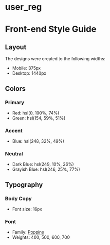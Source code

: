 # user_reg
# Front-end Style Guide

## Layout

The designs were created to the following widths:

- Mobile: 375px
- Desktop: 1440px

## Colors

### Primary

- Red: hsl(0, 100%, 74%) 
- Green: hsl(154, 59%, 51%)

### Accent

- Blue: hsl(248, 32%, 49%)

### Neutral

- Dark Blue: hsl(249, 10%, 26%) 
- Grayish Blue: hsl(246, 25%, 77%)

## Typography

### Body Copy

- Font size: 16px

### Font

- Family: [Poppins](https://fonts.google.com/specimen/Poppins)
- Weights: 400, 500, 600, 700